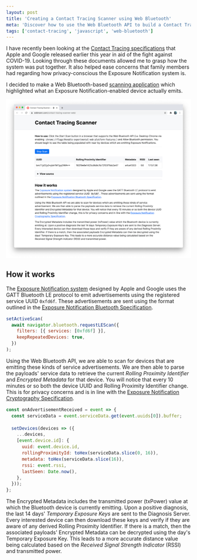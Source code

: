 ```yaml
---
layout: post
title: 'Creating a Contact Tracing Scanner using Web Bluetooth'
meta: 'Discover how to use the Web Bluetooth API to build a Contact Tracing Scanner web application.'
tags: ['contact-tracing', 'javascript', 'web-bluetooth']
---
```


I have recently been looking at the [Contact Tracing specifications](https://covid19.apple.com/contacttracing) that Apple and Google released earlier this year in aid of the fight against COVID-19.
Looking through these documents allowed me to grasp how the system was put together.
It also helped ease concerns that family members had regarding how privacy-conscious the Exposure Notification system is.

<!--more-->

I decided to make a Web Bluetooth-based [scanning application](https://eddmann.com/contact-tracing-scanner-web/) which highlighted what an Exposure Notification-enabled device actually emits.

[![Contact Tracing Scanner using Web Bluetooth](contact-tracing-scanner.png)](https://eddmann.com/contact-tracing-scanner-web/)

## How it works

The [Exposure Notification system](https://en.wikipedia.org/wiki/Exposure_Notification) designed by Apple and Google uses the GATT Bluetooth LE protocol to emit advertisements using the registered service UUID `0xfd6f`.
These advertisements are sent using the format outlined in the [Exposure Notification Bluetooth Specification](https://covid19-static.cdn-apple.com/applications/covid19/current/static/contact-tracing/pdf/ExposureNotification-BluetoothSpecificationv1.2.pdf).

```js
setActiveScan(
  await navigator.bluetooth.requestLEScan({
    filters: [{ services: [0xfd6f] }],
    keepRepeatedDevices: true,
  })
);
```

Using the Web Bluetooth API, we are able to scan for devices that are emitting these kinds of service advertisements.
We are then able to parse the payloads' service data to retrieve the current _Rolling Proximity Identifier_ and _Encrypted Metadata_ for that device.
You will notice that every 10 minutes or so both the device UUID and Rolling Proximity Identifier change.
This is for privacy concerns and is in line with the [Exposure Notification Cryptography Specification](https://covid19-static.cdn-apple.com/applications/covid19/current/static/contact-tracing/pdf/ExposureNotification-CryptographySpecificationv1.2.pdf).

```js
const onAdvertisementReceived = event => {
  const serviceData = event.serviceData.get(event.uuids[0]).buffer;

  setDevices(devices => ({
    ...devices,
    [event.device.id]: {
      uuid: event.device.id,
      rollingProximityId: toHex(serviceData.slice(0, 16)),
      metadata: toHex(serviceData.slice(16)),
      rssi: event.rssi,
      lastSeen: Date.now(),
    },
  }));
};
```

The Encrypted Metadata includes the transmitted power (txPower) value at which the Bluetooth device is currently emitting.
Upon a positive diagnosis, the last 14 days' _Temporary Exposure Keys_ are sent to the Diagnosis Server.
Every interested device can then download these keys and verify if they are aware of any derived Rolling Proximity Identifier.
If there is a match, then the associated payloads' Encrypted Metadata can be decrypted using the day's Temporary Exposure Key.
This leads to a more accurate distance value being calculated based on the _Received Signal Strength Indicator_ (RSSI) and transmitted power.
